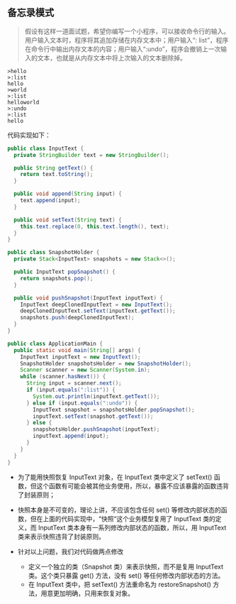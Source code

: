 ## 备忘录模式

> 假设有这样一道面试题，希望你编写一个小程序，可以接收命令行的输入。用户输入文本时，程序将其追加存储在内存文本中；用户输入“:
> list”，程序在命令行中输出内存文本的内容；用户输入“:undo”，程序会撤销上一次输入的文本，也就是从内存文本中将上次输入的文本删除掉。

```text
>hello
>:list
hello
>world
>:list
helloworld
>:undo
>:list
hello
```

代码实现如下：

```java
public class InputText {
  private StringBuilder text = new StringBuilder();

  public String getText() {
    return text.toString();
  }

  public void append(String input) {
    text.append(input);
  }

  public void setText(String text) {
    this.text.replace(0, this.text.length(), text);
  }
}

public class SnapshotHolder {
  private Stack<InputText> snapshots = new Stack<>();

  public InputText popSnapshot() {
    return snapshots.pop();
  }

  public void pushSnapshot(InputText inputText) {
    InputText deepClonedInputText = new InputText();
    deepClonedInputText.setText(inputText.getText());
    snapshots.push(deepClonedInputText);
  }
}

public class ApplicationMain {
  public static void main(String[] args) {
    InputText inputText = new InputText();
    SnapshotHolder snapshotsHolder = new SnapshotHolder();
    Scanner scanner = new Scanner(System.in);
    while (scanner.hasNext()) {
      String input = scanner.next();
      if (input.equals(":list")) {
        System.out.println(inputText.getText());
      } else if (input.equals(":undo")) {
        InputText snapshot = snapshotsHolder.popSnapshot();
        inputText.setText(snapshot.getText());
      } else {
        snapshotsHolder.pushSnapshot(inputText);
        inputText.append(input);
      }
    }
  }
}
```

- 为了能用快照恢复 InputText 对象，在 InputText 类中定义了 setText() 函数，但这个函数有可能会被其他业务使用，所以，暴露不应该暴露的函数违背了封装原则；
- 快照本身是不可变的，理论上讲，不应该包含任何 set() 等修改内部状态的函数，但在上面的代码实现中，“快照“这个业务模型复用了
  InputText 类的定义，而 InputText 类本身有一系列修改内部状态的函数，所以，用 InputText 类来表示快照违背了封装原则。

- 针对以上问题，我们对代码做两点修改
    - 定义一个独立的类（Snapshot 类）来表示快照，而不是复用 InputText 类。这个类只暴露 get() 方法，没有 set() 等任何修改内部状态的方法。
    - 在 InputText 类中，把 setText() 方法重命名为 restoreSnapshot() 方法，用意更加明确，只用来恢复对象。